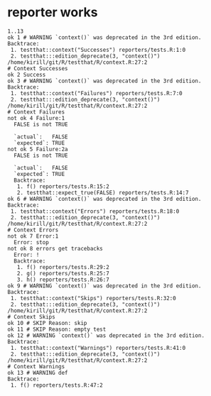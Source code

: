 # reporter works

    1..13
    ok 1 # WARNING `context()` was deprecated in the 3rd edition.
    Backtrace:
     1. testthat::context("Successes") reporters/tests.R:1:0
     2. testthat:::edition_deprecate(3, "context()") /home/kirill/git/R/testthat/R/context.R:27:2
    # Context Successes
    ok 2 Success
    ok 3 # WARNING `context()` was deprecated in the 3rd edition.
    Backtrace:
     1. testthat::context("Failures") reporters/tests.R:7:0
     2. testthat:::edition_deprecate(3, "context()") /home/kirill/git/R/testthat/R/context.R:27:2
    # Context Failures
    not ok 4 Failure:1
      FALSE is not TRUE
      
      `actual`:   FALSE
      `expected`: TRUE 
    not ok 5 Failure:2a
      FALSE is not TRUE
      
      `actual`:   FALSE
      `expected`: TRUE 
      Backtrace:
       1. f() reporters/tests.R:15:2
       2. testthat::expect_true(FALSE) reporters/tests.R:14:7
    ok 6 # WARNING `context()` was deprecated in the 3rd edition.
    Backtrace:
     1. testthat::context("Errors") reporters/tests.R:18:0
     2. testthat:::edition_deprecate(3, "context()") /home/kirill/git/R/testthat/R/context.R:27:2
    # Context Errors
    not ok 7 Error:1
      Error: stop
    not ok 8 errors get tracebacks
      Error: !
      Backtrace:
       1. f() reporters/tests.R:29:2
       2. g() reporters/tests.R:25:7
       3. h() reporters/tests.R:26:7
    ok 9 # WARNING `context()` was deprecated in the 3rd edition.
    Backtrace:
     1. testthat::context("Skips") reporters/tests.R:32:0
     2. testthat:::edition_deprecate(3, "context()") /home/kirill/git/R/testthat/R/context.R:27:2
    # Context Skips
    ok 10 # SKIP Reason: skip
    ok 11 # SKIP Reason: empty test
    ok 12 # WARNING `context()` was deprecated in the 3rd edition.
    Backtrace:
     1. testthat::context("Warnings") reporters/tests.R:41:0
     2. testthat:::edition_deprecate(3, "context()") /home/kirill/git/R/testthat/R/context.R:27:2
    # Context Warnings
    ok 13 # WARNING def
    Backtrace:
     1. f() reporters/tests.R:47:2

